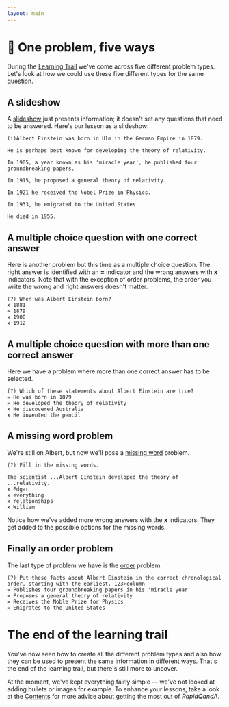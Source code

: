 ```yaml
---
layout: main
---
```


# 🎲 One problem, five ways

During the [Learning Trail](learning-trail.md) we've come across five different
problem types. Let's look at how we could use these five different types for the
same question.

## A slideshow

A [slideshow](slideshows.md) just presents information; it doesn't set any questions that need to be answered. Here's our lesson as a slideshow:

```
(i)Albert Einstein was born in Ulm in the German Empire in 1879.

He is perhaps best known for developing the theory of relativity.

In 1905, a year known as his 'miracle year', he published four groundbreaking papers.

In 1915, he proposed a general theory of relativity.

In 1921 he received the Nobel Prize in Physics.

In 1933, he emigrated to the United States.

He died in 1955.
```

## A multiple choice question with one correct answer

Here is another problem but this time as a multiple choice question. The right answer is identified with an **=** indicator and the wrong answers with **x** indicators. Note that with the exception of order problems, the order you write the wrong and right answers doesn't matter.

```
(?) When was Albert Einstein born?
x 1881
= 1879
x 1900
x 1912
```

## A multiple choice question with more than one correct answer

Here we have a problem where more than one correct answer has to be selected.

```
(?) Which of these statements about Albert Einstein are true?
= He was born in 1879
= He developed the theory of relativity
x He discovered Australia
x He invented the pencil
```

## A missing word problem

We're still on Albert, but now we'll pose a [missing word](missing-word-and-order.md) problem.

```
(?) Fill in the missing words.

The scientist ...Albert Einstein developed the theory of ...relativity.
x Edgar
x everything
x relationships
x William
```

Notice how we've added more wrong answers with the **x** indicators. They get added to the possible options for the missing words.

## Finally an order problem

The last type of problem we have is the [order](missing-word-and-order.md) problem.

```
(?) Put these facts about Albert Einstein in the correct chronological order, starting with the earliest. 123>column
= Publishes four groundbreaking papers in his 'miracle year'
= Proposes a general theory of relativity
= Receives the Noble Prize for Physics
= Emigrates to the United States
```

# The end of the learning trail

You've now seen how to create all the different problem types and also how they can be used to present the same information in different ways.
That's the end of the learning trail, but there's still more to uncover.

At the moment, we've kept everything fairly simple — we've not looked at adding
bullets or images for example. To enhance your lessons, take a look at the [Contents](../contents.md)
for more advice about getting the most out of _RapidQandA_.
